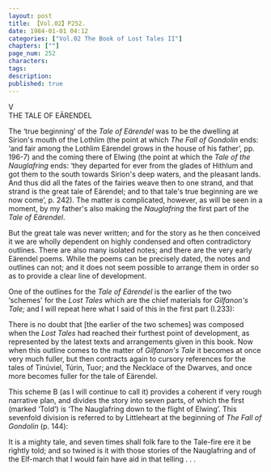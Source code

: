 ```yaml
---
layout: post
title: 【Vol.02】P252.
date: 1984-01-01 04:12
categories: ["Vol.02 The Book of Lost Tales II"]
chapters: [""]
page_num: 252
characters: 
tags: 
description: 
published: true
---
```


<p style="text-indent: 0;">
V<BR>THE TALE OF EÄRENDEL
</p>

The ‘true beginning’ of the <I>Tale of Eärendel</I> was to be the dwelling at Sirion's mouth of the Lothlim (the point at which <I>The Fall of Gondolin</I> ends: ‘and fair among the Lothlim Eärendel grows in the house of his father’, pp. 196-7) and the coming there of Elwing (the point at which the <I>Tale of the Nauglafring</I> ends: ‘they departed for ever from the glades of Hithlum and got them to the south towards Sirion's deep waters, and the pleasant lands. And thus did all the fates of the fairies weave then to one strand, and that strand is the great tale of Eärendel; and to that tale's true beginning are we now come’, p. 242). The matter is complicated, however, as will be seen in a moment, by my father's also making the <I>Nauglafring</I> the first part of the <I>Tale of Eärendel</I>.

But the great tale was never written; and for the story as he then conceived it we are wholly dependent on highly condensed and often contradictory outlines. There are also many isolated notes; and there are the very early Eärendel poems. While the poems can be precisely dated, the notes and outlines can not; and it does not seem possible to arrange them in order so as to provide a clear line of development.

One of the outlines for the <I>Tale of Eärendel</I> is the earlier of the two ‘schemes' for the <I>Lost Tales</I> which are the chief materials for <I>Gilfanon's Tale;</I> and I will repeat here what I said of this in the first part (I.233):

There is no doubt that [the earlier of the two schemes] was composed when the <I>Lost Tales</I> had reached their furthest point of development, as represented by the latest texts and arrangements given in this book. Now when this outline comes to the matter of <I>Gilfanon's Tale</I> it becomes at once very much fuller, but then contracts again to cursory references for the tales of Tinúviel, Túrin, Tuor; and the Necklace of the Dwarves, and once more becomes fuller for the tale of Eärendel.

This scheme B (as I will continue to call it) provides a coherent if very rough narrative plan, and divides the story into seven parts, of which the first (marked ‘Told’) is ‘The Nauglafring down to the flight of Elwing’. This sevenfold division is referred to by Littleheart at the beginning of <I>The Fall of Gondolin</I> (p. 144):

It is a mighty tale, and seven times shall folk fare to the Tale-fire ere it be rightly told; and so twined is it with those stories of the Nauglafring and of the Elf-march that I would fain have aid in that telling . . .

